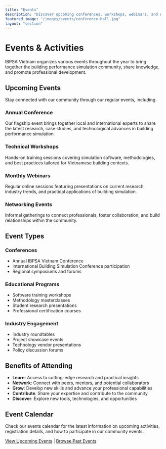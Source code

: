 ```yaml
---
title: "Events"
description: "Discover upcoming conferences, workshops, webinars, and networking events organized by IBPSA Vietnam. Join us for professional development and knowledge sharing opportunities."
featured_image: "/images/events/conference-hall.jpg"
layout: "section"
---
```


# Events & Activities

IBPSA Vietnam organizes various events throughout the year to bring together the building performance simulation community, share knowledge, and promote professional development.

## Upcoming Events

Stay connected with our community through our regular events, including:

### Annual Conference
Our flagship event brings together local and international experts to share the latest research, case studies, and technological advances in building performance simulation.

### Technical Workshops
Hands-on training sessions covering simulation software, methodologies, and best practices tailored for Vietnamese building contexts.

### Monthly Webinars
Regular online sessions featuring presentations on current research, industry trends, and practical applications of building simulation.

### Networking Events
Informal gatherings to connect professionals, foster collaboration, and build relationships within the community.

## Event Types

### Conferences
- Annual IBPSA Vietnam Conference
- International Building Simulation Conference participation
- Regional symposiums and forums

### Educational Programs
- Software training workshops
- Methodology masterclasses
- Student research presentations
- Professional certification courses

### Industry Engagement
- Industry roundtables
- Project showcase events
- Technology vendor presentations
- Policy discussion forums

## Benefits of Attending

- **Learn**: Access to cutting-edge research and practical insights
- **Network**: Connect with peers, mentors, and potential collaborators
- **Grow**: Develop new skills and advance your professional capabilities
- **Contribute**: Share your expertise and contribute to the community
- **Discover**: Explore new tools, technologies, and opportunities

## Event Calendar

Check our events calendar for the latest information on upcoming activities, registration details, and how to participate in our community events.

[View Upcoming Events](/events/upcoming/) | [Browse Past Events](/events/archive/)